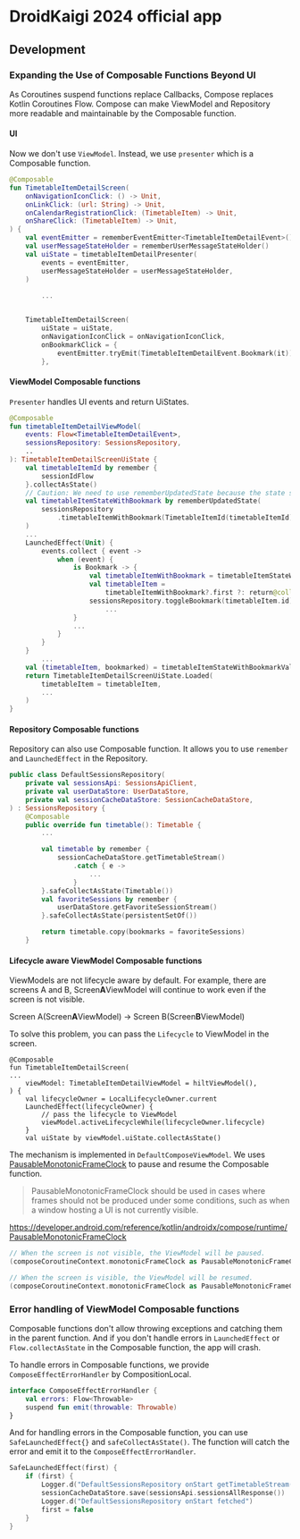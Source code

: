 # DroidKaigi 2024 official app

## Development

### Expanding the Use of Composable Functions Beyond UI

As Coroutines suspend functions replace Callbacks, Compose replaces Kotlin Coroutines Flow.
Compose can make ViewModel and Repository more readable and maintainable by the Composable function.

#### UI

Now we don't use `ViewModel`. Instead, we use `presenter` which is a Composable function.

```kotlin
@Composable
fun TimetableItemDetailScreen(
    onNavigationIconClick: () -> Unit,
    onLinkClick: (url: String) -> Unit,
    onCalendarRegistrationClick: (TimetableItem) -> Unit,
    onShareClick: (TimetableItem) -> Unit,
) {
    val eventEmitter = rememberEventEmitter<TimetableItemDetailEvent>()
    val userMessageStateHolder = rememberUserMessageStateHolder()
    val uiState = timetableItemDetailPresenter(
        events = eventEmitter,
        userMessageStateHolder = userMessageStateHolder,
    )
    
        ...


    TimetableItemDetailScreen(
        uiState = uiState,
        onNavigationIconClick = onNavigationIconClick,
        onBookmarkClick = {
            eventEmitter.tryEmit(TimetableItemDetailEvent.Bookmark(it))
        },
```

#### ViewModel Composable functions

`Presenter` handles UI events and return UiStates.

```kotlin
@Composable
fun timetableItemDetailViewModel(
    events: Flow<TimetableItemDetailEvent>,
    sessionsRepository: SessionsRepository,
    ..
): TimetableItemDetailScreenUiState {
    val timetableItemId by remember {
        sessionIdFlow
    }.collectAsState()
    // Caution: We need to use rememberUpdatedState because the state should be updated in the LaunchedEffect.
    val timetableItemStateWithBookmark by rememberUpdatedState(
        sessionsRepository
            .timetableItemWithBookmark(TimetableItemId(timetableItemId)),
    )
    ...
    LaunchedEffect(Unit) {
        events.collect { event ->
            when (event) {
                is Bookmark -> {
                    val timetableItemWithBookmark = timetableItemStateWithBookmark
                    val timetableItem =
                        timetableItemWithBookmark?.first ?: return@collect
                    sessionsRepository.toggleBookmark(timetableItem.id)
                        ...
                }
                ...
            }
        }
    }
        ...
    val (timetableItem, bookmarked) = timetableItemStateWithBookmarkValue
    return TimetableItemDetailScreenUiState.Loaded(
        timetableItem = timetableItem,
        ...
    )
}
```

#### Repository Composable functions

Repository can also use Composable function. It allows you to use `remember` and `LaunchedEffect` in the Repository.

```kotlin
public class DefaultSessionsRepository(
    private val sessionsApi: SessionsApiClient,
    private val userDataStore: UserDataStore,
    private val sessionCacheDataStore: SessionCacheDataStore,
) : SessionsRepository {
    @Composable
    public override fun timetable(): Timetable {
        ...

        val timetable by remember {
            sessionCacheDataStore.getTimetableStream()
                .catch { e ->
                    ...
                }
        }.safeCollectAsState(Timetable())
        val favoriteSessions by remember {
            userDataStore.getFavoriteSessionStream()
        }.safeCollectAsState(persistentSetOf())

        return timetable.copy(bookmarks = favoriteSessions)
    }
```

#### Lifecycle aware ViewModel Composable functions

ViewModels are not lifecycle aware by default. 
For example, there are screens A and B, Screen**A**ViewModel will continue to work even if the screen is not visible.

Screen A(Screen**A**ViewModel) -> Screen B(Screen**B**ViewModel)

To solve this problem, you can pass the `Lifecycle` to ViewModel in the screen.

```kotin
@Composable
fun TimetableItemDetailScreen(
...
    viewModel: TimetableItemDetailViewModel = hiltViewModel(),
) {
    val lifecycleOwner = LocalLifecycleOwner.current
    LaunchedEffect(lifecycleOwner) {
        // pass the lifecycle to ViewModel
        viewModel.activeLifecycleWhile(lifecycleOwner.lifecycle)
    }
    val uiState by viewModel.uiState.collectAsState()
```

The mechanism is implemented in `DefaultComposeViewModel`. 
We uses [PausableMonotonicFrameClock](https://developer.android.com/reference/kotlin/androidx/compose/runtime/PausableMonotonicFrameClock) to pause and resume the Composable function.

> PausableMonotonicFrameClock should be used in cases where frames should not be produced under some conditions, such as when a window hosting a UI is not currently visible.

https://developer.android.com/reference/kotlin/androidx/compose/runtime/PausableMonotonicFrameClock

```kotlin
// When the screen is not visible, the ViewModel will be paused.
(composeCoroutineContext.monotonicFrameClock as PausableMonotonicFrameClock).pause()

// When the screen is visible, the ViewModel will be resumed.
(composeCoroutineContext.monotonicFrameClock as PausableMonotonicFrameClock).resume()
```

### Error handling of ViewModel Composable functions

Composable functions don't allow throwing exceptions and catching them in the parent function.
And if you don't handle errors in `LaunchedEffect` or `Flow.collectAsState` in the Composable function, the app will crash.

To handle errors in Composable functions, we provide `ComposeEffectErrorHandler` by CompositionLocal.

```kotlin
interface ComposeEffectErrorHandler {
    val errors: Flow<Throwable>
    suspend fun emit(throwable: Throwable)
}
```

And for handling errors in the Composable function, you can use `SafeLaunchedEffect{}` and `safeCollectAsState()`.
The function will catch the error and emit it to the `ComposeEffectErrorHandler`.

```kotlin
SafeLaunchedEffect(first) {
    if (first) {
        Logger.d("DefaultSessionsRepository onStart getTimetableStream()")
        sessionCacheDataStore.save(sessionsApi.sessionsAllResponse())
        Logger.d("DefaultSessionsRepository onStart fetched")
        first = false
    }
}
```
